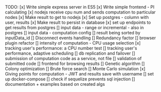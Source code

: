 TODO:
[x] Write simple express server in ES5
[x] Write simple frontend - PI calculating
[x] nodejs receive cpu num and sends computation to particular nodes
[x] Make result to get to nodejs
[x] Set up postgres - column with user, results
[x] Make result to persist in database
[x] set up endpoints to get results from postgres
[] input data - range or incremental - also in postgres
[] input data - computation config
[] result being sorted by inputData_id
[] Disconnect events handling
[] Redundancy factor
[] browser plugin refactor
[] intensity of computation - CPU usage selection
[x] tracking user's performance: a CPU number test
[] tracking user's performance, adaptive scheduling
[] db replication and failover
[] submission of computation code as a service, not file
[] validation of submitted code
[] frontend for browsing results
[] Genetic algorithm
[] Colony optimization
[] Brute force search
[] Monte Carlo simulation
[x] Giving points for computation - JWT and results save with username
[] set up docker-compose
[] check if sequelize prevents sql injection
[] documentation + examples based on created algs